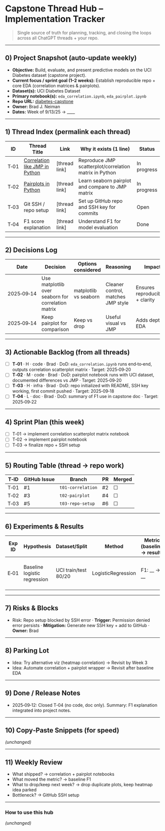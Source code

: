 # Capstone Thread Hub – Implementation Tracker

> Single source of truth for planning, tracking, and closing the loops across all ChatGPT threads + your repo.

---

## 0) Project Snapshot (auto‑update weekly)
- **Objective:** Build, evaluate, and present predictive models on the UCI Diabetes dataset (capstone project).
- **Current focus / sprint goal (1–2 weeks):** Establish reproducible repo + core EDA (correlation matrices & pairplots).
- **Dataset(s):** UCI Diabetes Dataset
- **Primary notebook(s):** `eda_correlation.ipynb`, `eda_pairplot.ipynb`
- **Repo URL:** [diabetes-capstone](https://github.com/bradneiman-ws/diabetes-capstone)
- **Owner:** Brad J. Neiman  
- **Dates:** Week of 9/13/25 → ____

---

## 1) Thread Index (permalink each thread)
| ID | Thread Title | Link | Why it exists (1 line) | Status |
|---|---|---|---|---|
| T‑01 | [Correlation like JMP in Python]([url](https://github.com/bradneiman-ws/diabetes-capstone/issues/2)) | [thread link] | Reproduce JMP scatterplot/correlation matrix in Python | In progress |
| T‑02 | [Pairplots in Python]([url](https://github.com/bradneiman-ws/diabetes-capstone/issues/3)) | [thread link] | Learn seaborn pairplot and compare to JMP matrix | In progress |
| T‑03 | Git SSH / repo setup | [thread link] | Set up GitHub repo and SSH key for commits | Open |
| T‑04 | F1 score explanation | [thread link] | Understand F1 for model evaluation | Done |

---

## 2) Decisions Log
| Date | Decision | Options considered | Reasoning | Impact |
|---|---|---|---|---|
| 2025‑09‑14 | Use matplotlib over seaborn for correlation matrix | matplotlib vs seaborn | Cleaner control, matches JMP style | Ensures reproducibility + clarity |
| 2025‑09‑14 | Keep pairplot for comparison | Keep vs drop | Useful visual vs JMP | Adds depth to EDA |

---

## 3) Actionable Backlog (from all threads)
- [ ] **T‑01** · H · code · Brad · DoD: `eda_correlation.ipynb` runs end‑to‑end, outputs correlation scatterplot matrix · Target: 2025‑09‑20
- [ ] **T‑02** · M · code · Brad · DoD: pairplot notebook runs with UCI dataset, documented differences vs JMP · Target: 2025‑09‑20
- [ ] **T‑03** · H · infra · Brad · DoD: repo initialized with README, SSH key working, first commit pushed · Target: 2025‑09‑18
- [ ] **T‑04** · L · doc · Brad · DoD: summary of F1 use in capstone doc · Target: 2025‑09‑22

---

## 4) Sprint Plan (this week)
- [ ] T‑01 → implement correlation scatterplot matrix notebook
- [ ] T‑02 → implement pairplot notebook
- [ ] T‑03 → finalize repo + SSH setup

---

## 5) Routing Table (thread → repo work)
| T‑ID | GitHub Issue | Branch | PR | Merged |
|---|---|---|---|---|
| T‑01 | #1 | `t01-correlation` | #2 | ☐ |
| T‑02 | #3 | `t02-pairplot` | #4 | ☐ |
| T‑03 | #5 | `t03-repo-setup` | #6 | ☐ |

---

## 6) Experiments & Results
| Exp ID | Hypothesis | Dataset/Split | Method | Metric (baseline → result) | Notes |
|---|---|---|---|---|---|
| E‑01 | Baseline logistic regression | UCI train/test 80/20 | LogisticRegression | F1: __ → __ | Baseline to compare future models |

---

## 7) Risks & Blocks
- Risk: Repo setup blocked by SSH error · **Trigger:** Permission denied error persists · **Mitigation:** Generate new SSH key + add to GitHub · **Owner:** Brad

---

## 8) Parking Lot
- Idea: Try alternative viz (heatmap correlation) → Revisit by Week 3
- Idea: Automate correlation + pairplot wrapper → Revisit after baseline EDA

---

## 9) Done / Release Notes
- 2025‑09‑12: Closed T‑04 (no code, doc only). Summary: F1 explanation integrated into project notes.

---

## 10) Copy‑Paste Snippets (for speed)
*(unchanged)*

---

## 11) Weekly Review
- What shipped? → correlation + pairplot notebooks
- What moved the metric? → baseline F1
- What to drop/keep next week? → drop duplicate plots, keep heatmap idea parked
- Bottleneck? → GitHub SSH setup

---

### How to use this hub
*(unchanged)*
